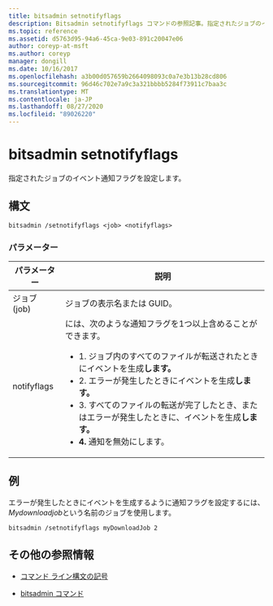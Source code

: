 ```yaml
---
title: bitsadmin setnotifyflags
description: Bitsadmin setnotifyflags コマンドの参照記事。指定されたジョブのイベント通知フラグを設定します。
ms.topic: reference
ms.assetid: d5763d95-94a6-45ca-9e03-891c20047e06
author: coreyp-at-msft
ms.author: coreyp
manager: dongill
ms.date: 10/16/2017
ms.openlocfilehash: a3b00d057659b2664098093c0a7e3b13b28cd806
ms.sourcegitcommit: 96d46c702e7a9c3a321bbbb5284f73911c7baa3c
ms.translationtype: MT
ms.contentlocale: ja-JP
ms.lasthandoff: 08/27/2020
ms.locfileid: "89026220"
---
```

# <a name="bitsadmin-setnotifyflags"></a>bitsadmin setnotifyflags

指定されたジョブのイベント通知フラグを設定します。

## <a name="syntax"></a>構文

```
bitsadmin /setnotifyflags <job> <notifyflags>
```

### <a name="parameters"></a>パラメーター

| パラメーター | 説明 |
| --------- | ----------- |
| ジョブ (job) | ジョブの表示名または GUID。 |
| notifyflags | には、次のような通知フラグを1つ以上含めることができます。<ul><li>1. ジョブ内のすべてのファイルが転送されたときにイベントを生成**します。**</li><li>2. エラーが発生したときにイベントを生成**します。**</li><li>3. すべてのファイルの転送が完了したとき、またはエラーが発生したときに、イベントを生成**します。**</li><li>**4.** 通知を無効にします。</li></ul> |

## <a name="examples"></a>例

エラーが発生したときにイベントを生成するように通知フラグを設定するには、 *Mydownloadjob*という名前のジョブを使用します。

```
bitsadmin /setnotifyflags myDownloadJob 2
```

## <a name="additional-references"></a>その他の参照情報

- [コマンド ライン構文の記号](command-line-syntax-key.md)

- [bitsadmin コマンド](bitsadmin.md)
